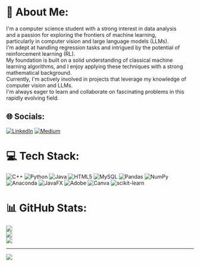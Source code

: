 # 💫 About Me:
I'm a computer science student with a strong interest in data analysis <br>and a passion for exploring the frontiers of machine learning, <br>particularly in computer vision and large language models (LLMs).<br>I'm adept at handling regression tasks and intrigued by the potential of reinforcement learning (RL). <br> My foundation is built on a solid understanding of classical machine learning algorithms, and I enjoy applying these techniques with a strong mathematical background.<br> Currently, I'm actively involved in projects that leverage my knowledge of computer vision and LLMs. <br> I'm always eager to learn and collaborate on fascinating problems in this rapidly evolving field.


## 🌐 Socials:
[![LinkedIn](https://img.shields.io/badge/LinkedIn-%230077B5.svg?logo=linkedin&logoColor=white)](https://linkedin.com/in/faisal-hakimi55) [![Medium](https://img.shields.io/badge/Medium-12100E?logo=medium&logoColor=white)](https://medium.com/@faisalh5556)

# 💻 Tech Stack:
![C++](https://img.shields.io/badge/c++-%2300599C.svg?style=for-the-badge&logo=c%2B%2B&logoColor=white) ![Python](https://img.shields.io/badge/python-3670A0?style=for-the-badge&logo=python&logoColor=ffdd54) ![Java](https://img.shields.io/badge/java-%23ED8B00.svg?style=for-the-badge&logo=openjdk&logoColor=white) ![HTML5](https://img.shields.io/badge/html5-%23E34F26.svg?style=for-the-badge&logo=html5&logoColor=white) ![MySQL](https://img.shields.io/badge/mysql-4479A1.svg?style=for-the-badge&logo=mysql&logoColor=white) ![Pandas](https://img.shields.io/badge/pandas-%23150458.svg?style=for-the-badge&logo=pandas&logoColor=white) ![NumPy](https://img.shields.io/badge/numpy-%23013243.svg?style=for-the-badge&logo=numpy&logoColor=white) ![Anaconda](https://img.shields.io/badge/Anaconda-%2344A833.svg?style=for-the-badge&logo=anaconda&logoColor=white) ![JavaFX](https://img.shields.io/badge/javafx-%23FF0000.svg?style=for-the-badge&logo=javafx&logoColor=white) ![Adobe](https://img.shields.io/badge/adobe-%23FF0000.svg?style=for-the-badge&logo=adobe&logoColor=white) ![Canva](https://img.shields.io/badge/Canva-%2300C4CC.svg?style=for-the-badge&logo=Canva&logoColor=white) ![scikit-learn](https://img.shields.io/badge/scikit--learn-%23F7931E.svg?style=for-the-badge&logo=scikit-learn&logoColor=white)
# 📊 GitHub Stats:
![](https://github-readme-stats.vercel.app/api?username=Faisalhakimi22&theme=dark&hide_border=false&include_all_commits=true&count_private=true)<br/>
![](https://github-readme-streak-stats.herokuapp.com/?user=Faisalhakimi22&theme=dark&hide_border=false)<br/>
![](https://github-readme-stats.vercel.app/api/top-langs/?username=Faisalhakimi22&theme=dark&hide_border=false&include_all_commits=true&count_private=true&layout=compact)

---
[![](https://visitcount.itsvg.in/api?id=Faisalhakimi22&icon=0&color=0)](https://visitcount.itsvg.in)

<!-- Proudly created with GPRM ( https://gprm.itsvg.in ) -->
